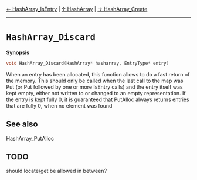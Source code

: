 [&#8592; HashArray_IsEntry](HTL_hasharray.t.h--hasharray--hasharray_isentry.md) | [&#8593; HashArray](HTL_hasharray.t.h--hasharray.md) | [&#8594; HashArray_Create](HTL_hasharray.t.h--hasharray--hasharray_create.md)
***

# `HashArray_Discard`
**Synopsis**

```cpp
void HashArray_Discard(HashArray* hasharray, EntryType* entry)
```

When an entry has been allocated, this function allows to do a fast
return of the memory. This should only be called when the last call
to the map was Put (or Put followed by one or more IsEntry calls)
and the entry itself was kept empty, either not written to or changed
to an empty representation. If the entry is kept fully 0, it is
guaranteed that PutAlloc always returns entries that are fully 0,
when no element was found


## See also

HashArray_PutAlloc


## TODO

should locate/get be allowed in between?


